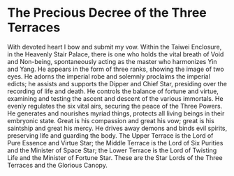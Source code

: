 # The Precious Decree of the Three Terraces

With devoted heart I bow and submit my vow. Within the Taiwei Enclosure, in the Heavenly Stair Palace, there is one who holds the vital breath of Void and Non-being, spontaneously acting as the master who harmonizes Yin and Yang. He appears in the form of three ranks, showing the image of two eyes. He adorns the imperial robe and solemnly proclaims the imperial edicts; he assists and supports the Dipper and Chief Star, presiding over the recording of life and death. He controls the balance of fortune and virtue, examining and testing the ascent and descent of the various immortals. He evenly regulates the six vital airs, securing the peace of the Three Powers. He generates and nourishes myriad things, protects all living beings in their embryonic state. Great is his compassion and great his vow; great is his saintship and great his mercy. He drives away demons and binds evil spirits, preserving life and guarding the body. The Upper Terrace is the Lord of Pure Essence and Virtue Star; the Middle Terrace is the Lord of Six Purities and the Minister of Space Star; the Lower Terrace is the Lord of Twisting Life and the Minister of Fortune Star. These are the Star Lords of the Three Terraces and the Glorious Canopy.
